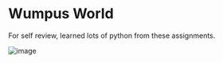 # Wumpus World
For self review, learned lots of python from these assignments.

![image](https://user-images.githubusercontent.com/96930162/148007897-e2800dcf-31a2-4e06-843f-4922fe8a579a.png)
